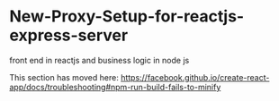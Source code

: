 # New-Proxy-Setup-for-reactjs-express-server
front end in reactjs and business logic in node js

This section has moved here: https://facebook.github.io/create-react-app/docs/troubleshooting#npm-run-build-fails-to-minify

